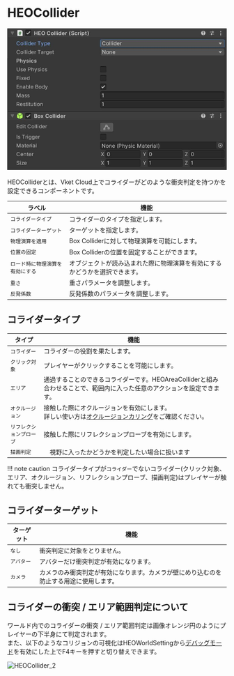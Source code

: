 # HEOCollider
![HEOCollider_1](img/HEOCollider_1.jpg)

HEOColliderとは、Vket Cloud上でコライダーがどのような衝突判定を持つかを設定できるコンポーネントです。

| ラベル | 機能 |
| ---- | ---- |
| `コライダータイプ` | コライダーのタイプを指定します。 |
| `コライダーターゲット` | ターゲットを指定します。 |
| `物理演算を適用` | Box Colliderに対して物理演算を可能にします。 |
| `位置の固定` | Box Colliderの位置を固定することができます。 |
| `ロード時に物理演算を有効にする` | オブジェクトが読み込まれた際に物理演算を有効にするかどうかを選択できます。 |
| `重さ` | 重さパラメータを調整します。 |
| `反発係数` | 反発係数のパラメータを調整します。 |

## コライダータイプ
| タイプ | 機能 |
| ---- | ---- |
| `コライダー` | コライダーの役割を果たします。 | 
| `クリック対象` | プレイヤーがクリックすることを可能にします。|
| `エリア` | 通過することのできるコライダーです。HEOAreaColliderと組み合わせることで、範囲内に入った任意のアクションを設定できます。 | 
| `オクルージョン` | 接触した際にオクルージョンを有効にします。<br>詳しい使い方は[オクルージョンカリング](../WorldMakingGuide/OcclusionCulling.md)をご確認ください。 |
| `リフレクションプローブ` | 接触した際にリフレクションプローブを有効にします。 |
| `描画判定` |　視野に入ったかどうかを判定したい場合に扱います  |

!!! note caution
    コライダータイプが`コライダー`でないコライダー(クリック対象、エリア、オクルージョン、リフレクションプローブ、描画判定)はプレイヤーが触れても衝突しません。

## コライダーターゲット
| ターゲット | 機能 |
| ---- | ---- |
| `なし` | 衝突判定に対象をとりません。 |
| `アバター` | アバターだけ衝突判定が有効になります。 |
| `カメラ` | カメラのみ衝突判定が有効になります。カメラが壁にめり込むのを防止する用途に使用します。 |

## コライダーの衝突 / エリア範囲判定について

ワールド内でのコライダーの衝突 / エリア範囲判定は画像オレンジ円のようにプレイヤーの下半身にて判定されます。<br>
また、以下のようなコリジョンの可視化はHEOWorldSettingから[デバッグモード](../WorldEditingTips/DebugMode.md)を有効にした上でF4キーを押すと切り替えできます。

![HEOCollider_2](..img/HEOCollider_2.jpg)